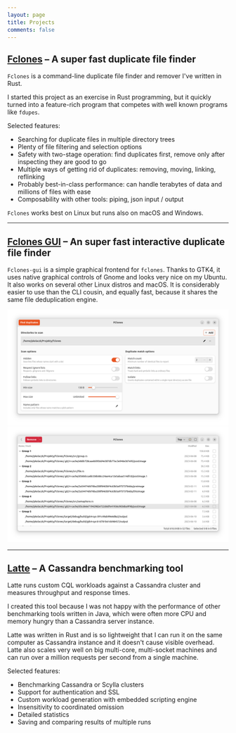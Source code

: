 ```yaml
---
layout: page
title: Projects
comments: false
---
```


## [Fclones](https://github.com/pkolaczk/fclones) – A super fast duplicate file finder

`Fclones` is a command-line duplicate file finder and remover I've written in Rust.

I started this project as an exercise in Rust programming, but it quickly turned into
a feature-rich program that competes with well known programs like `fdupes`.

Selected features:

* Searching for duplicate files in multiple directory trees
* Plenty of file filtering and selection options
* Safety with two-stage operation: find duplicates first, remove only after inspecting they are good to go
* Multiple ways of getting rid of duplicates: removing, moving, linking, reflinking
* Probably best-in-class performance: can handle terabytes of data and millions of files with ease
* Composability with other tools: piping, json input / output

`Fclones` works best on Linux but runs also on macOS and Windows.

---

## [Fclones GUI](https://github.com/pkolaczk/fclones-gui) – An super fast interactive duplicate file finder

`Fclones-gui` is a simple graphical frontend for `fclones`. Thanks to GTK4, it uses native graphical controls of Gnome and looks very nice on my Ubuntu. It also works on several other Linux distros and macOS. It is considerably easier to use than the CLI cousin, and equally fast, because it shares the same file deduplication engine.


![screenshot](/assets/img/fclones/input.png)
![screenshot](/assets/img/fclones/duplicates.png)

---

## [Latte](https://github.com/pkolaczk/latte) – A Cassandra benchmarking tool

Latte runs custom CQL workloads against a Cassandra cluster and measures throughput and response times.

I created this tool because I was not happy with the performance of other benchmarking tools written in Java,
which were often more CPU and memory hungry than a Cassandra server instance.

Latte was written in Rust and is so lightweight that I can run it on the same computer as Cassandra instance
and it doesn't cause visible overhead. Latte also scales very well on big multi-core, multi-socket machines and can
run over a million requests per second from a single machine.

Selected features:

* Benchmarking Cassandra or Scylla clusters
* Support for authentication and SSL
* Custom workload generation with embedded scripting engine
* Insensitivity to coordinated omission
* Detailed statistics
* Saving and comparing results of multiple runs

